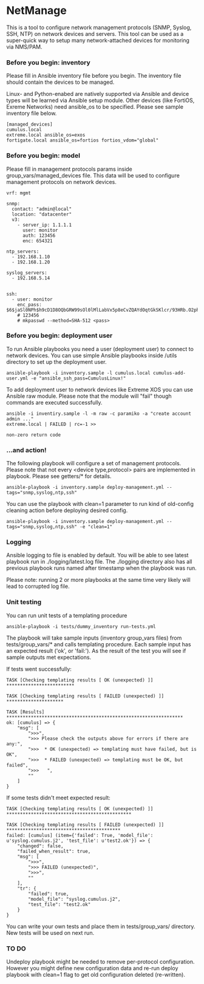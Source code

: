 # NetManage

This is a tool to configure network management protocols (SNMP, Syslog, SSH, NTP) on network devices and servers. This tool can be used as a super-quick way to setup many network-attached devices for monitoring via NMS/PAM.

### Before you begin: inventory

Please fill in Ansible inventory file before you begin. The inventory file should contain the devices to be managed. 

Linux- and Python-enabed are natively supported via Ansible and device types will be learned via Ansible setup module. Other devices (like FortiOS, Exreme Networks) need ansible_os to be specified.
Please see sample inventory file below.

```
[managed_devices]
cumulus.local
extreme.local ansible_os=exos
fortigate.local ansible_os=fortios fortios_vdom="global"
```

### Before you begin: model

Please fill in management protocols params inside group_vars/managed_devices file. This data will be used to configure management protocols on network devices.

```
vrf: mgmt

snmp:
  contact: "admin@local"
  location: "datacenter"
  v3:
    - server_ip: 1.1.1.1
      user: monitor
      auth: 123456
      enc: 654321

ntp_servers:
  - 192.168.1.10
  - 192.168.1.20

syslog_servers:
  - 192.168.5.14


ssh:
  - user: monitor
    enc_pass: $6$jaSl0NPh$h9cD1D8OQbGRW99sOl0lMlLabVx5p8eCvZQAYdOqtGkSKlcr/93HRb.O2phIR9FSSI6EOJYLDXUGfVxWyXLEx/
    # 123456
    # mkpasswd --method=SHA-512 <pass>

```

### Before you begin: deployment user


To run Ansible playbooks you need a user (deployment user) to connect to network devices. You can use simple Ansible playbooks inside /utils directory to set up the deployment  user.


```
ansible-playbook -i inventory.sample -l cumulus.local cumulus-add-user.yml -e "ansible_ssh_pass=CumulusLinux!"
```

To add deployment user to network devices like Extreme XOS you can use Ansible raw module. Please note that the module will "fail" though commands are executed successfully. 


```
ansible -i inventiry.sample -l -m raw -c paramiko -a "create account admin ..."
extreme.local | FAILED | rc=-1 >>

non-zero return code

```


### ...and action!

The following playbook will configure a set of management protocols. Please note that not every <device type,protocol> pairs are implemented in playbook. Please see getters/* for details. 

```
ansible-playbook -i inventory.sample deploy-management.yml --tags="snmp,syslog,ntp,ssh"
```

You can use the playbook with clean=1 parameter to run kind of old-config cleaning action before deploying desired config.

```
ansible-playbook -i inventory.sample deploy-management.yml --tags="snmp,syslog,ntp,ssh" -e "clean=1"
```
### Logging

Ansible logging to file is enabled by default. You will be able to see latest playbook run in ./logging/latest.log file. The ./logging directory also has all previous playbook runs named after timestamp when the playbook was run.

Please note: running 2 or more playbooks at the same time very likely will lead to corrupted log file.  


### Unit testing

You can run unit tests of a templating procedure

```
ansible-playbook -i tests/dummy_inventory run-tests.yml
```

The playbook will take sample inputs (inventory group_vars files) from tests/group_vars/* and calls templating procedure. Each sample input has an expected result ('ok', or 'fail:<fail scope>'). As the result of the test you will see if sample outputs met expectations.

If tests went successfully:

```
TASK [Checking templating results [ OK (unexpected) ]] *************************

TASK [Checking templating results [ FAILED (unexpected) ]] *********************

TASK [Results] *****************************************************************
ok: [cumulus] => {
    "msg": [
        ">>>", 
        ">>> Please check the outputs above for errors if there are any:", 
        ">>>  * OK (unexpected) => templating must have failed, but is OK", 
        ">>>  * FAILED (unexpected) => templating must be OK, but failed", 
        ">>>   ", 
        ""
    ]
}

```  

If some tests didn't meet expected result:

```
TASK [Checking templating results [ OK (unexpected) ]] **********************************************

TASK [Checking templating results [ FAILED (unexpected) ]] ******************************************
failed: [cumulus] (item={'failed': True, 'model_file': u'syslog.cumulus.j2', 'test_file': u'test2.ok'}) => {
    "changed": false, 
    "failed_when_result": true, 
    "msg": [
        ">>>", 
        ">>> FAILED (unexpected)", 
        ">>>", 
        ""
    ], 
    "tr": {
        "failed": true, 
        "model_file": "syslog.cumulus.j2", 
        "test_file": "test2.ok"
    }
}

```

You can write your own tests and place them in tests/group_vars/ directory. New tests will be used on next run.

### TO DO

Undeploy playbook might be needed to remove per-protocol configuration. However you might define new configuration data and re-run deploy playbook with clean=1 flag to get old configuration deleted (re-written). 

